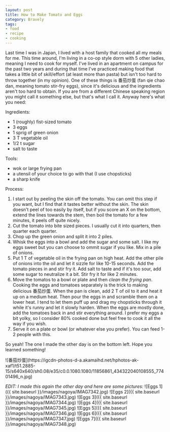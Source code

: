 ```yaml
---
layout: post
title: How to Make Tomato and Eggs
category: Bravely
tags:
- food
- recipe
- cooking
---
```


Last time I was in Japan, I lived with a host family that cooked all my meals for me. This time around, I'm living in a co-op style dorm with 5 other ladies, meaning I need to cook for myself. I've lived in an apartment on campus for the past two years and during that time I've practiced making food that takes a little bit of skill/effort (at least more than pasta) but isn't too hard to throw together (in my opinion). One of these things is 番茄炒蛋 (fan qie chao dan, meaning tomato stir-fry eggs), since it's delicious and the ingredients aren't too hard to obtain. If you are from a different Chinese speaking region you might call it something else, but that's what I call it. Anyway here's what you need:

Ingredients:


- 1 (roughly) fist-sized tomato
- 3 eggs
- 1 sprig of green onion
- 3 T vegetable oil
- 1/2 t sugar
- salt to taste

Tools:


- wok or large frying pan
- a utensil of your choice to go with that (I use chopsticks)
- a sharp knife

Process:

1. I start out by peeling the skin off the tomato. You can omit this step if you want, but I find that it tastes better without the skin. The skin doesn't peel of too easily by itself, but if you score an X on the bottom, extend the lines towards the stem, then boil the tomato for a few minutes, it peels off quite nicely.
2. Cut the tomato into bite sized pieces. I usually cut it into quarters, then quarter each quarter. 
3. Chop up the green onion and split it into 2 piles.
4. Whisk the eggs into a bowl and add the sugar and some salt. I like my eggs sweet but you can choose to ommit sugar if you like. Mix in a pile of onions. 
5. Put 1 T of vegetable oil in the frying pan on high heat. Add the other pile of onions into the oil and let it sizzle for like 10-15 seconds. Add the tomato pieces in and stir fry it. Add salt to taste and if it's too sour, add some sugar to neutralize it a bit. Stir fry it for like 2 minutes.
6. Move the tomatos to a bowl or plate and then *clean the frying pan*. Cooking the eggs and tomatoes separately is the trick to making delicious 番茄炒蛋. When the pan is clean, add 2 T of oil to it and heat it up on a medium heat. Then pour the eggs in and scramble them on a lower heat. I tend to let them puff up and drag my chopsticks through it while it's runny and let it slowly harden. When the eggs are mostly done, add the tomatoes back in and stir everything around. I prefer my eggs a bit yolky, so I consider 80% cooked done but feel free to cook it all the way if you wish. 
7. Serve it on a plate or bowl (or whatever else you prefer). You can feed 1-2 people with this. 

So yeah! The one I made the other day is on the bottom left. Hope you learned something!
<div class="col-sm-12 col-md-12">
![番茄炒蛋](https://igcdn-photos-d-a.akamaihd.net/hphotos-ak-xaf1/t51.2885-15/s640x640/sh0.08/e35/c0.0.1080.1080/11856861_434322040108555_77401496_n.jpg)
</div>

*EDIT: I made this again the other day and here are some pictures:*
![Eggs 1]({{ site.baseurl }}/images/nagoya/IMAG7342.jpg)
![Eggs 2]({{ site.baseurl }}/images/nagoya/IMAG7343.jpg)
![Eggs 3]({{ site.baseurl }}/images/nagoya/IMAG7344.jpg)
![Eggs 4]({{ site.baseurl }}/images/nagoya/IMAG7345.jpg)
![Eggs 5]({{ site.baseurl }}/images/nagoya/IMAG7346.jpg)
![Eggs 6]({{ site.baseurl }}/images/nagoya/IMAG7347.jpg)
![Eggs 7]({{ site.baseurl }}/images/nagoya/IMAG7348.jpg)
